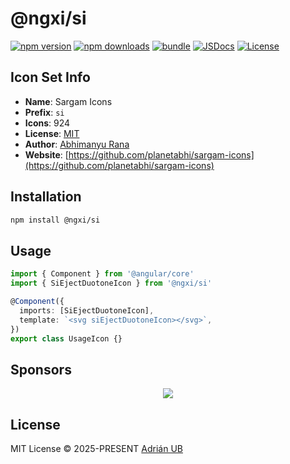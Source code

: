 # @ngxi/si

[![npm version][npm-version-src]][npm-version-href]
[![npm downloads][npm-downloads-src]][npm-downloads-href]
[![bundle][bundle-src]][bundle-href]
[![JSDocs][jsdocs-src]][jsdocs-href]
[![License][license-src]][license-href]

## Icon Set Info

- **Name**: Sargam Icons
- **Prefix**: `si`
- **Icons**: 924
- **License**: [MIT](https://github.com/planetabhi/sargam-icons/blob/main/LICENSE.txt)
- **Author**: [Abhimanyu Rana](https://github.com/planetabhi/sargam-icons)
- **Website**: [https://github.com/planetabhi/sargam-icons](https://github.com/planetabhi/sargam-icons)

## Installation

```sh
npm install @ngxi/si
```

## Usage

```ts
import { Component } from '@angular/core'
import { SiEjectDuotoneIcon } from '@ngxi/si'

@Component({
  imports: [SiEjectDuotoneIcon],
  template: `<svg siEjectDuotoneIcon></svg>`,
})
export class UsageIcon {}
```

## Sponsors

<p align="center">
  <a href="https://cdn.jsdelivr.net/gh/adrian-ub/static/sponsors.svg">
    <img src='https://cdn.jsdelivr.net/gh/adrian-ub/static/sponsors.svg'/>
  </a>
</p>

## License

MIT License © 2025-PRESENT [Adrián UB](https://github.com/adrian-ub)

<!-- Badges -->

[npm-version-src]: https://img.shields.io/npm/v/@ngxi/si?style=flat&colorA=080f12&colorB=1fa669
[npm-version-href]: https://npmjs.com/package/@ngxi/si
[npm-downloads-src]: https://img.shields.io/npm/dm/@ngxi/si?style=flat&colorA=080f12&colorB=1fa669
[npm-downloads-href]: https://npmjs.com/package/@ngxi/si
[bundle-src]: https://img.shields.io/bundlephobia/minzip/@ngxi/si?style=flat&colorA=080f12&colorB=1fa669&label=minzip
[bundle-href]: https://bundlephobia.com/result?p=@ngxi/si
[license-src]: https://img.shields.io/npm/l/@ngxi/si?style=flat&colorA=080f12&colorB=1fa669
[license-href]: https://github.com/adrian-ub/ngxi/blob/main/LICENSE
[jsdocs-src]: https://img.shields.io/badge/jsdocs-reference-080f12?style=flat&colorA=080f12&colorB=1fa669
[jsdocs-href]: https://www.jsdocs.io/package/@ngxi/si
